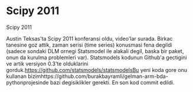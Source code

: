 # Scipy 2011


Scipy 2011



Austin Teksas'ta Scipy 2011 konferansi oldu, video'lar surada. Birkac tanesine goz attik, zaman serisi (time series) konusmasi fena degildi (sadece sondaki DLM ornegi Statsmodel ile alakali degil, baska bir paket, onun da kurulma problemleri var). Statsmodels kodunun Github'a gectigini ve artik versiyon 0.3'te olduklarini gorduk.https://github.com/statsmodels/statsmodelsBu yeni koda gore onu kullanan bizimhttps://github.com/burakbayramli/gelman-arm-bda-pythonprojesinde bazi degisiklikler gerekti. En son kod commit edildi.




